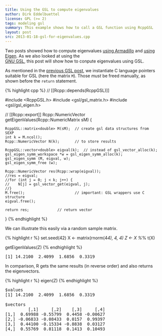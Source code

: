 ```yaml
---
title: Using the GSL to compute eigenvalues
author: Dirk Eddelbuettel
license: GPL (>= 2)
tags: modeling gsl
summary: This example shows how to call a GSL function using RcppGSL
layout: post
src: 2013-01-18-gsl-for-eigenvalues.cpp
---
```

Two posts showed how to compute eigenvalues 
[using Armadillo](../armadillo-eigenvalues) and 
[using Eigen](../eigen-eigenvalues/). As we also looked at using the  
[GNU GSL](http://www.gnu.org/software/gsl/), this post will show how to
conpute eigenvalues using GSL.

As mentioned in the [previous GSL post](../gsl-colnorm-example), we
instantiate C language pointers suitable for GSL (here the matrix
`M`). Those *must* be freed manually, as shown before the `return`
statement.  



{% highlight cpp %}
// [[Rcpp::depends(RcppGSL)]]

#include <RcppGSL.h>
#include <gsl/gsl_matrix.h>
#include <gsl/gsl_eigen.h>

// [[Rcpp::export]]
Rcpp::NumericVector getEigenValues(Rcpp::NumericMatrix sM) {

    RcppGSL::matrix<double> M(sM); 	// create gsl data structures from SEXP
    int k = M.ncol();
    Rcpp::NumericVector N(k); 		// to store results 

    RcppGSL::vector<double> eigval(k);  // instead of gsl_vector_alloc(k);
    gsl_eigen_symm_workspace *w = gsl_eigen_symm_alloc(k);
    gsl_eigen_symm (M, eigval, w);
    gsl_eigen_symm_free (w);

    Rcpp::NumericVector res(Rcpp::wrap(eigval));
    //res = eigval;
    //for (int j = 0; j < k; j++) {
    //    N[j] = gsl_vector_get(eigval, j);
    //}
    M.free();               		// important: GSL wrappers use C structure
    eigval.free();

    return res;				// return vector  
}
{% endhighlight %}


We can illustrate this easily via a random sample matrix.

{% highlight r %}
set.seed(42)
X <- matrix(rnorm(4*4), 4, 4)
Z <- X %*% t(X)

getEigenValues(Z)
{% endhighlight %}



<pre class="output">
[1] 14.2100  2.4099  1.6856  0.3319
</pre>


In comparison, R gets the same results (in reverse order) and also returns the eigenvectors.

{% highlight r %}
eigen(Z)
{% endhighlight %}



<pre class="output">
$values
[1] 14.2100  2.4099  1.6856  0.3319

$vectors
         [,1]     [,2]    [,3]     [,4]
[1,]  0.69988 -0.55799  0.4458 -0.00627
[2,] -0.06833 -0.08433  0.0157  0.99397
[3,]  0.44100 -0.15334 -0.8838  0.03127
[4,]  0.55769  0.81118  0.1413  0.10493
</pre>

